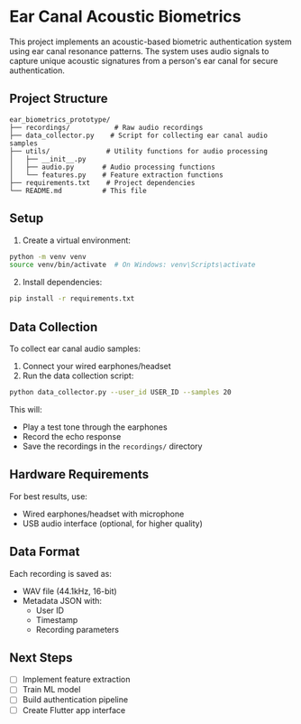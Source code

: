 # Ear Canal Acoustic Biometrics

This project implements an acoustic-based biometric authentication system using ear canal resonance patterns. The system uses audio signals to capture unique acoustic signatures from a person's ear canal for secure authentication.

## Project Structure

```
ear_biometrics_prototype/
├── recordings/           # Raw audio recordings
├── data_collector.py    # Script for collecting ear canal audio samples
├── utils/              # Utility functions for audio processing
│   ├── __init__.py
│   ├── audio.py       # Audio processing functions
│   └── features.py    # Feature extraction functions
├── requirements.txt    # Project dependencies
└── README.md          # This file
```

## Setup

1. Create a virtual environment:
```bash
python -m venv venv
source venv/bin/activate  # On Windows: venv\Scripts\activate
```

2. Install dependencies:
```bash
pip install -r requirements.txt
```

## Data Collection

To collect ear canal audio samples:

1. Connect your wired earphones/headset
2. Run the data collection script:
```bash
python data_collector.py --user_id USER_ID --samples 20
```

This will:
- Play a test tone through the earphones
- Record the echo response
- Save the recordings in the `recordings/` directory

## Hardware Requirements

For best results, use:
- Wired earphones/headset with microphone
- USB audio interface (optional, for higher quality)

## Data Format

Each recording is saved as:
- WAV file (44.1kHz, 16-bit)
- Metadata JSON with:
  - User ID
  - Timestamp
  - Recording parameters

## Next Steps

- [ ] Implement feature extraction
- [ ] Train ML model
- [ ] Build authentication pipeline
- [ ] Create Flutter app interface 